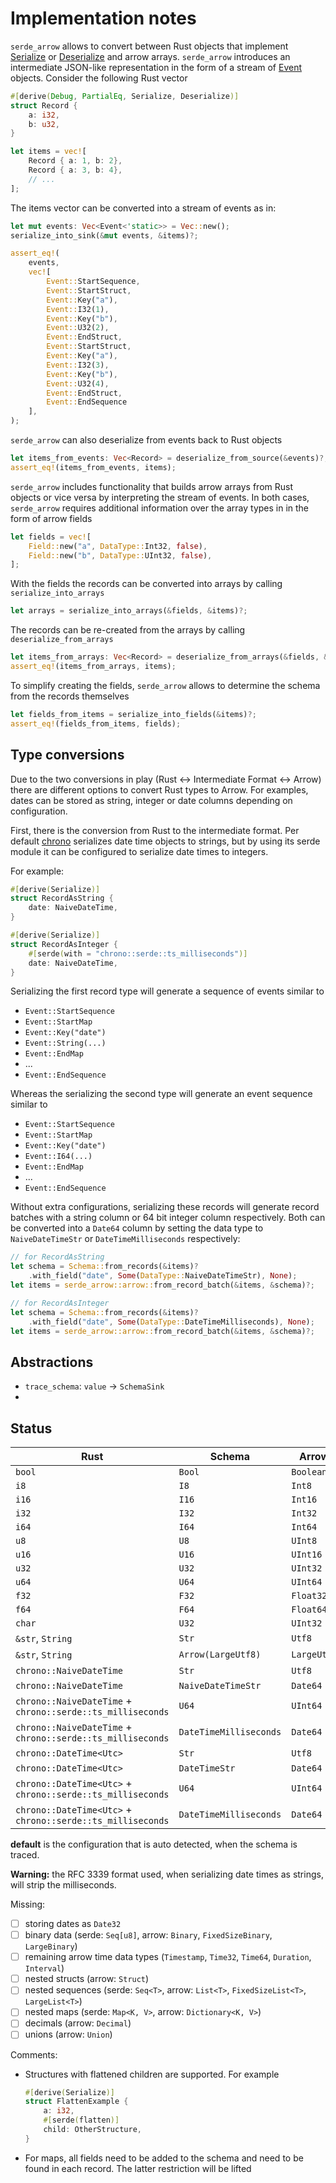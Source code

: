 # Implementation notes

`serde_arrow` allows to convert between Rust objects that implement
[Serialize][serde::Serialize] or [Deserialize][serde::Deserialize] and arrow
arrays. `serde_arrow` introduces an intermediate JSON-like representation in the
form of a stream of [Event][crate::base::Event] objects. Consider the following
Rust vector

```rust
#[derive(Debug, PartialEq, Serialize, Deserialize)]
struct Record {
    a: i32,
    b: u32,
}

let items = vec![
    Record { a: 1, b: 2},
    Record { a: 3, b: 4},
    // ...
];
```

The items vector can be converted into a stream of events as in:

```rust
let mut events: Vec<Event<'static>> = Vec::new();
serialize_into_sink(&mut events, &items)?;

assert_eq!(
    events,
    vec![
        Event::StartSequence,
        Event::StartStruct,
        Event::Key("a"),
        Event::I32(1),
        Event::Key("b"),
        Event::U32(2),
        Event::EndStruct,
        Event::StartStruct,
        Event::Key("a"),
        Event::I32(3),
        Event::Key("b"),
        Event::U32(4),
        Event::EndStruct,
        Event::EndSequence
    ],
);
```

`serde_arrow` can also deserialize from events back to Rust objects

```rust
let items_from_events: Vec<Record> = deserialize_from_source(&events)?;
assert_eq!(items_from_events, items);
```

`serde_arrow` includes functionality that builds arrow arrays from Rust objects
or vice versa by interpreting the stream of events. In both cases, `serde_arrow`
requires additional information over the array types in in the form of arrow
fields

```rust
let fields = vec![
    Field::new("a", DataType::Int32, false),
    Field::new("b", DataType::UInt32, false),
];
```

With the fields the records can be converted into arrays by calling
`serialize_into_arrays`

```rust
let arrays = serialize_into_arrays(&fields, &items)?;
```

The records can be re-created from the arrays by calling
`deserialize_from_arrays`

```rust
let items_from_arrays: Vec<Record> = deserialize_from_arrays(&fields, &arrays)?;
assert_eq!(items_from_arrays, items);
```

To simplify creating the fields, `serde_arrow` allows to determine the schema
from the records themselves

```rust
let fields_from_items = serialize_into_fields(&items)?;
assert_eq!(fields_from_items, fields);
```

## Type conversions

Due to the two conversions in play (Rust <-> Intermediate Format <-> Arrow)
there are different options to convert Rust types to Arrow. For examples, dates
can be stored as string, integer or date columns depending on configuration.

First, there is the conversion from Rust to the intermediate format. Per default
[chrono](https://docs.rs/chrono/latest/chrono/) serializes date time objects to
strings, but by using its serde module it can be configured to serialize date
times to integers.

For example:

```rust
#[derive(Serialize)]
struct RecordAsString {
    date: NaiveDateTime,
}

#[derive(Serialize)]
struct RecordAsInteger {
    #[serde(with = "chrono::serde::ts_milliseconds")]
    date: NaiveDateTime,
}
```

Serializing the first record type will generate a sequence of events similar to

- `Event::StartSequence`
- `Event::StartMap`
- `Event::Key("date")`
- `Event::String(...)`
- `Event::EndMap`
- ...
- `Event::EndSequence`

Whereas the serializing the second type will generate an event sequence similar to

- `Event::StartSequence`
- `Event::StartMap`
- `Event::Key("date")`
- `Event::I64(...)`
- `Event::EndMap`
- ...
- `Event::EndSequence`

Without extra configurations, serializing these records will generate record
batches with a string column or 64 bit integer column respectively. Both can be
converted into a `Date64` column by setting the data type to `NaiveDateTimeStr`
or `DateTimeMilliseconds` respectively:

```rust
// for RecordAsString
let schema = Schema::from_records(&items)?
    .with_field("date", Some(DataType::NaiveDateTimeStr), None);
let items = serde_arrow::arrow::from_record_batch(&items, &schema)?;

// for RecordAsInteger
let schema = Schema::from_records(&items)?
    .with_field("date", Some(DataType::DateTimeMilliseconds), None);
let items = serde_arrow::arrow::from_record_batch(&items, &schema)?;
```

## Abstractions

- `trace_schema`: `value` -> `SchemaSink`
-

## Status

| Rust             | Schema    | Arrow      | Comment |
|------------------|-----------|------------|---------|
| `bool`           | `Bool`    | `Boolean`  | |
| `i8`             | `I8`      | `Int8`     | |
| `i16`            | `I16`     | `Int16`    | |
| `i32`            | `I32`     | `Int32`    | |
| `i64`            | `I64`     | `Int64`    | |
| `u8`             | `U8`      | `UInt8`    | |
| `u16`            | `U16`     | `UInt16`   | |
| `u32`            | `U32`     | `UInt32`   | |
| `u64`            | `U64`     | `UInt64`   | |
| `f32`            | `F32`     | `Float32`  | |
| `f64`            | `F64`     | `Float64`  | |
| `char`           | `U32`     | `UInt32`   | |
| `&str`, `String` | `Str`     | `Utf8`     | **default** |
| `&str`, `String` | `Arrow(LargeUtf8)` | `LargeUtf8` | |
| `chrono::NaiveDateTime` | `Str` | `Utf8` | **default** |
| `chrono::NaiveDateTime` | `NaiveDateTimeStr` | `Date64` | |
| `chrono::NaiveDateTime` + `chrono::serde::ts_milliseconds` | `U64` | `UInt64` | **default** |
| `chrono::NaiveDateTime` + `chrono::serde::ts_milliseconds` | `DateTimeMilliseconds` | `Date64` | |
| `chrono::DateTime<Utc>` | `Str` | `Utf8` | **default** |
| `chrono::DateTime<Utc>` | `DateTimeStr` | `Date64` | |
| `chrono::DateTime<Utc>` + `chrono::serde::ts_milliseconds` | `U64` | `UInt64` | **default** |
| `chrono::DateTime<Utc>` + `chrono::serde::ts_milliseconds` | `DateTimeMilliseconds` | `Date64` | |

**default** is the configuration that is auto detected, when the schema is
traced.

**Warning:** the RFC 3339 format used, when serializing date times as strings,
will strip the milliseconds.

Missing:

- [ ] storing dates as `Date32`
- [ ] binary data (serde: `Seq[u8]`, arrow: `Binary`, `FixedSizeBinary`,
  `LargeBinary`)
- [ ] remaining arrow time data types (`Timestamp`, `Time32`, `Time64`,
  `Duration`, `Interval`)
- [ ] nested structs (arrow: `Struct`)
- [ ] nested sequences (serde: `Seq<T>`, arrow: `List<T>`, `FixedSizeList<T>`,
  `LargeList<T>`)
- [ ] nested maps (serde: `Map<K, V>`, arrow: `Dictionary<K, V>`)
- [ ] decimals (arrow: `Decimal`)
- [ ] unions (arrow: `Union`)

Comments:

- Structures with flattened children are supported. For example
    ```rust
    #[derive(Serialize)]
    struct FlattenExample {
        a: i32,
        #[serde(flatten)]
        child: OtherStructure,
    }
    ```
- For maps, all fields need to be added to the schema and need to be found in
  each record. The latter restriction will be lifted

[crate::base::Event]: https://docs.rs/serde_arrow/latest/serde_arrow/event/enum.Event.html
[crate::to_record_batch]: https://docs.rs/serde_arrow/latest/serde_arrow/fn.to_record_batch.html
[crate::trace_schema]: https://docs.rs/serde_arrow/latest/serde_arrow/fn.trace_schema.html
[serde::Serialize]: https://docs.serde.rs/serde/trait.Serialize.html
[serde::Deserialize]: https://docs.serde.rs/serde/trait.Deserialize.html
[crate::Schema::from_records]: https://docs.rs/serde_arrow/latest/serde_arrow/struct.Schema.html#method.from_records
[chrono]: https://docs.rs/chrono/latest/chrono/

[crate::base::EventSource]: https://docs.rs/serde_arrow
[crate::base::EventSink]: https://docs.rs/serde_arrow